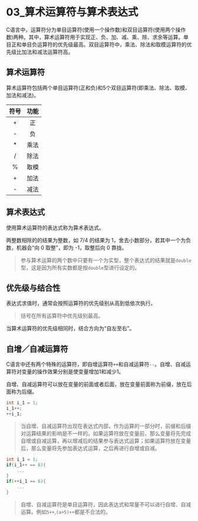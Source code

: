 # 03_算术运算符与算术表达式

C语言中，运算符分为单目运算符(使用一个操作数)和双目运算符(使用两个操作数)两种。其中，算术运算符用于实现正、负、加、减、乘、除、求余等运算。单目正和单目负运算符的优先级最高。双目运算符中，乘法、除法和取模运算符的优先级比加法和减法运算符高。

## 算术运算符

算术运算符包括两个单目运算符(正和负)和5个双目运算符(即乘法、除法、取模、加法和减法)。

| 符号 | 功能 |
| :--: | :--: |
|  +   |  正  |
|  -   |  负  |
|  *   | 乘法 |
|  /   | 除法 |
|  %   | 取模 |
|  +   | 加法 |
|  -   | 减法 |

## 算术表达式

使用算术运算符的表达式称为算术表达式。

两整数相除的的结果为整数，如 7/4 的结果为 1，舍去小数部分，若其中一个为负数，机器会“向 0 取整”，即为 -1，取整后向 0 靠拢。

> 参与算术运算的两个数中只要有一个为实型，整个表达式的结果就是`double`型，这是因为所有实数都是按`double`型进行设定的。

## 优先级与结合性

表达式求值时，通常会按照运算符的优先级别从高到低依次执行。

> 括号在所有运算符中优先级别最高。

当算术运算符的优先级相同时，结合方向为“自左至右”。

## 自增／自减运算符

C语言中还有两个特殊的运算符，即自增运算符`++`和自减运算符`--`。自增、自减运算符对变量的操作效果分别是使变量增加1和减少1。

自增、自减运算符可以放在变量的前面或者后面，放在变量前面称为前缀，放在后面称为后缀。

```C
int i_1 = 1;
i_1++;
++i_1;
```

> 当自增、自减运算符出现在表达式内部，作为运算的一部分时，前缀和后缀对运算结果的影响是不一样的。如果运算符放在变量前，那么变量将先完成自增或自减运算，再以增减后的结果参与表达式运算；如果运算符放在变量后，那么变量将先参加表达式运算，之后再进行自增或自减。

```C
int i_1 = 1;
if(i_1++ == 6){
    ...
}
if(++i_1 == 6){
    ...
}
```

> 自增、自减运算符是单目运算符，因此表达式和常量不可以进行自增、自减运算。例如`5++`,`(a+5)++`都是不合法的。